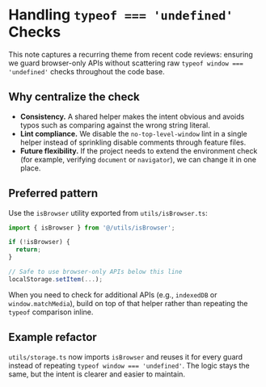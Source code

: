 # Handling `typeof === 'undefined'` Checks

This note captures a recurring theme from recent code reviews: ensuring we guard browser-only APIs without scattering raw `typeof window === 'undefined'` checks throughout the code base.

## Why centralize the check

* **Consistency.** A shared helper makes the intent obvious and avoids typos such as comparing against the wrong string literal.
* **Lint compliance.** We disable the `no-top-level-window` lint in a single helper instead of sprinkling disable comments through feature files.
* **Future flexibility.** If the project needs to extend the environment check (for example, verifying `document` or `navigator`), we can change it in one place.

## Preferred pattern

Use the `isBrowser` utility exported from `utils/isBrowser.ts`:

```ts
import { isBrowser } from '@/utils/isBrowser';

if (!isBrowser) {
  return;
}

// Safe to use browser-only APIs below this line
localStorage.setItem(...);
```

When you need to check for additional APIs (e.g., `indexedDB` or `window.matchMedia`), build on top of that helper rather than repeating the `typeof` comparison inline.

## Example refactor

`utils/storage.ts` now imports `isBrowser` and reuses it for every guard instead of repeating `typeof window === 'undefined'`. The logic stays the same, but the intent is clearer and easier to maintain.
